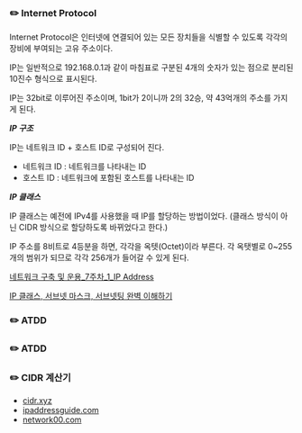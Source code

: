 ### ✏️ Internet Protocol

Internet Protocol은 인터넷에 연결되어 있는 모든 장치들을 식별할 수 있도록 각각의 장비에 부여되는 고유 주소이다.

IP는 일반적으로 192.168.0.1과 같이 마침표로 구분된 4개의 숫자가 있는 점으로 분리된 10진수 형식으로 표시된다.

IP는 32bit로 이루어진 주소이며, 1bit가 2이니까 2의 32승, 약 43억개의 주소를 가지게 된다.

***IP 구조***

IP는 네트워크 ID + 호스트 ID로 구성되어 진다.
- 네트워크 ID : 네트워크를 나타내는 ID
- 호스트 ID : 네트워크에 포함된 호스트를 나타내는 ID

***IP 클래스***

IP 클래스는 예전에 IPv4를 사용했을 때 IP를 할당하는 방법이었다. (클래스 방식이 아닌 CIDR 방식으로 할당하도록 바뀌었다고 한다.)

IP 주소를 8비트로 4등분을 하면, 각각을 옥텟(Octet)이라 부른다. 각 옥탯별로 0~255개의 범위가 되므로 각각 256개가 들어갈 수 있게 된다.



[네트워크 구축 및 운용_7주차_1_IP Address](https://www.youtube.com/watch?v=b7Wk-6w5vgg)

[IP 클래스, 서브넷 마스크, 서브넷팅 완벽 이해하기](https://inpa.tistory.com/entry/WEB-IP-%ED%81%B4%EB%9E%98%EC%8A%A4-%EC%84%9C%EB%B8%8C%EB%84%B7-%EB%A7%88%EC%8A%A4%ED%81%AC-%EC%84%9C%EB%B8%8C%EB%84%B7%ED%8C%85-%EC%B4%9D%EC%A0%95%EB%A6%AC)

### ✏️ ATDD


### ✏️ ATDD


### ✏️ CIDR 계산기
- [cidr.xyz](https://cidr.xyz/)
- [ipaddressguide.com](https://www.ipaddressguide.com/)
- [network00.com](https://network00.com/NetworkTools/IPv4AddressPlanner/)




















